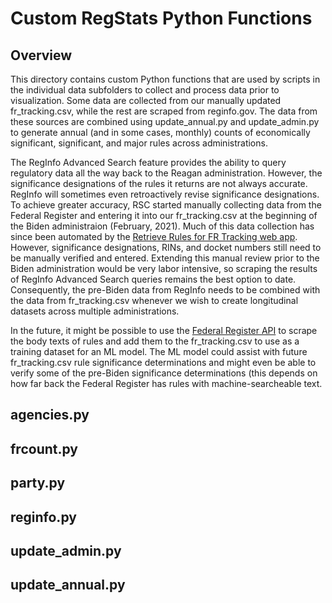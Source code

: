 # Custom RegStats Python Functions

## Overview
This directory contains custom Python functions that are used by scripts in the individual data subfolders to collect and process data prior to visualization. Some data are collected from our manually updated fr_tracking.csv, while the rest are scraped from reginfo.gov. The data from these sources are combined using update_annual.py and update_admin.py to generate annual (and in some cases, monthly) counts of economically significant, significant, and major rules across administrations. 

The RegInfo Advanced Search feature provides the ability to query regulatory data all the way back to the Reagan administration. However, the significance designations of the rules it returns are not always accurate. RegInfo will sometimes even retroactively revise significance designations. To achieve greater accuracy, RSC started manually collecting data from the Federal Register and entering it into our fr_tracking.csv at the beginning of the Biden administraion (February, 2021). Much of this data collection has since been automated by the [Retrieve Rules for FR Tracking web app](https://regulatorystudies.shinyapps.io/fr-tracking/). However, significance designations, RINs, and docket numbers still need to be manually verified and entered. Extending this manual review prior to the Biden administration would be very labor intensive, so scraping the results of RegInfo Advanced Search queries remains the best option to date. Consequently, the pre-Biden data from RegInfo needs to be combined with the data from fr_tracking.csv whenever we wish to create longitudinal datasets across multiple administrations. 

In the future, it might be possible to use the [Federal Register API](https://www.federalregister.gov/reader-aids/developer-resources/rest-api) to scrape the body texts of rules and add them to the fr_tracking.csv to use as a training dataset for an ML model. The ML model could assist with future fr_tracking.csv rule significance determinations and might even be able to verify some of the pre-Biden significance determinations (this depends on how far back the Federal Register has rules with machine-searcheable text. 

## agencies.py

## frcount.py

## party.py

## reginfo.py

## update_admin.py

## update_annual.py

